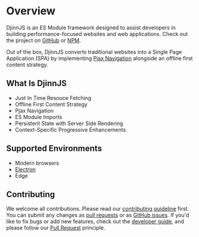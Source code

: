 # Overview

DjinnJS is an ES Module framework designed to assist developers in building performance-focused websites and web applications. Check out the project on [GitHub](https://github.com/Pageworks/djinnjs) or [NPM](https://www.npmjs.com/package/djinnjs).

Out of the box, DjinnJS converts traditional websites into a Single Page Application (SPA) by implementing [Pjax Navigation](https://pjax.djinnjs.com) alongside an offline first content strategy.

## What Is DjinnJS

-   Just In Time Resouce Fetching
-   Offline First Content Strategy
-   Pjax Navigation
-   ES Module Imports
-   Persistent State with Server Side Rendering
-   Context-Specific Progressive Enhancements

## Supported Environments

-   Modern browsers
-   [Electron](https://electronjs.org/)
-   Edge

## Contributing

We welcome all contributions. Please read our [contributing guideline](/contributing) first. You can submit any changes as [pull requests](https://github.com/Pageworks/djinnjs/pulls) or as [GitHub issues](https://github.com/Pageworks/djinnjs/issues). If you'd like to fix bugs or add new features, check out the [developer guide](/developers), and please follow our [Pull Request](https://djinnjs.com/contributing#branch-organization) principle.
